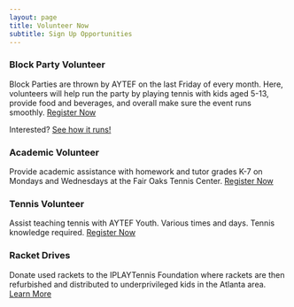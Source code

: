 ```yaml
---
layout: page
title: Volunteer Now
subtitle: Sign Up Opportunities
---
```




### Block Party Volunteer

Block Parties are thrown by AYTEF on the last Friday of every month. Here, volunteers will help run the party by playing tennis with kids aged 5-13, provide food and beverages, and overall make sure the event runs smoothly. 
[Register Now](https://www.givepulse.com/event/418997-AYTEF-Block-Party-Volunteer-Registration)

Interested? [See how it runs!](https://youtu.be/za21qnRK4Ok)

### Academic Volunteer

Provide academic assistance with homework and tutor grades K-7 on Mondays and Wednesdays at the Fair Oaks Tennis Center. 
[Register Now](https://www.givepulse.com/event/324219-Atlanta-Youth-Tennis-and-Education-Foundation-In-door-Program-Volunteers)

### Tennis Volunteer

Assist teaching tennis with AYTEF Youth. Various times and days. Tennis knowledge required. 
[Register Now](https://www.givepulse.com/event/419904-On-Court-Tennis-Volunteers)

### Racket Drives

Donate used rackets to the IPLAYTennis Foundation where rackets are then refurbished and distributed to underprivileged kids in the Atlanta area. 
[Learn More](https://www.aytef.org/_files/ugd/697e0b_4759f9e2372d43ec96a2a6debbf5d081.pdf)

